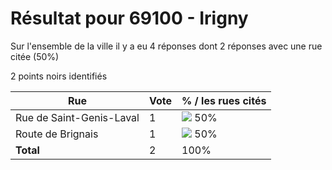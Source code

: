 # Résultat pour 69100 - Irigny

Sur l'ensemble de la ville il y a eu 4 réponses dont 2 réponses avec une rue citée (50%)

2 points noirs identifiés

| Rue | Vote | % / les rues cités|
|-----|------|-------------------|
| Rue de Saint-Genis-Laval | 1 | <img src="../../img/bar_50.gif" />&nbsp;50%|
| Route de Brignais | 1 | <img src="../../img/bar_50.gif" />&nbsp;50%|
| **Total** | 2 | 100%|
